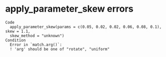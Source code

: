 # apply_parameter_skew errors

    Code
      apply_parameter_skew(params = c(0.05, 0.02, 0.02, 0.06, 0.08, 0.1), skew = 1.1,
      skew_method = "unknown")
    Condition
      Error in `match.arg()`:
      ! 'arg' should be one of "rotate", "uniform"

